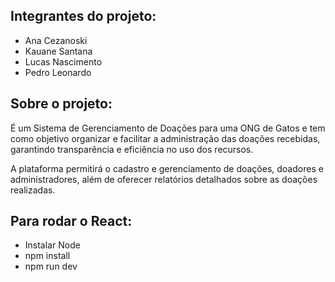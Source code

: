 <h2>Integrantes do projeto:</h2>
<ul>
  <li>Ana Cezanoski</li>
  <li>Kauane Santana</li>
  <li>Lucas Nascimento</li>
  <li>Pedro Leonardo</li>
</ul>

<h2>Sobre o projeto:</h2>
<p>É um Sistema de Gerenciamento de Doações para uma ONG de Gatos e tem como objetivo organizar e facilitar a administração das doações recebidas, garantindo transparência e eficiência no uso dos recursos.</p>
<p>A plataforma permitirá o cadastro e gerenciamento de doações, doadores e administradores, além de oferecer relatórios detalhados sobre as doações realizadas.</p>

<h2>Para rodar o React:</h2>
<ul>
  <li>Instalar Node</li>
  <li>npm install</li>
  <li>npm run dev</li>
</ul>
